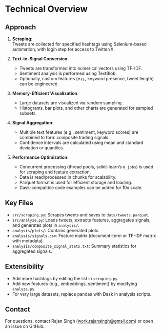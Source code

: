 # Technical Overview

## Approach

1. **Scraping**:  
   Tweets are collected for specified hashtags using Selenium-based automation, with login step for access to Twitter/X.

2. **Text-to-Signal Conversion**:  
   - Tweets are transformed into numerical vectors using TF-IDF.
   - Sentiment analysis is performed using TextBlob.
   - Optionally, custom features (e.g., keyword presence, tweet length) can be engineered.

3. **Memory-Efficient Visualization**:  
   - Large datasets are visualized via random sampling.
   - Histograms, bar plots, and other charts are generated for sampled subsets.

4. **Signal Aggregation**:  
   - Multiple text features (e.g., sentiment, keyword scores) are combined to form composite trading signals.
   - Confidence intervals are calculated using mean and standard deviation or quantiles.

5. **Performance Optimization**:  
   - Concurrent processing (thread pools, scikit-learn’s `n_jobs`) is used for scraping and feature extraction.
   - Data is read/processed in chunks for scalability.
   - Parquet format is used for efficient storage and loading.
   - Dask-compatible code examples can be added for 10x scale.

## Key Files

- `src/scraping.py`: Scrapes tweets and saves to `data/tweets.parquet`.
- `src/analyze.py`: Loads tweets, extracts features, aggregates signals, and generates plots in `analysis/`.
- `analysis/plots/`: Contains generated plots.
- `analysis/signals.csv`: Feature matrix (document-term or TF-IDF matrix with metadata).
- `analysis/composite_signal_stats.txt`: Summary statistics for aggregated signals.

## Extensibility

- Add more hashtags by editing the list in `scraping.py`.
- Add new features (e.g., embeddings, sentiment) by modifying `analyze.py`.
- For very large datasets, replace pandas with Dask in analysis scripts.

## Contact

For questions, contact Rajan Singh (work.rajansingh@gmail.com) or open an issue on GitHub.
